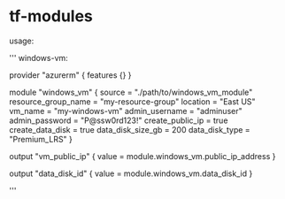 # tf-modules

usage:

'''
windows-vm:

provider "azurerm" {
  features {}
}

module "windows_vm" {
  source              = "./path/to/windows_vm_module"
  resource_group_name = "my-resource-group"
  location            = "East US"
  vm_name             = "my-windows-vm"
  admin_username      = "adminuser"
  admin_password      = "P@ssw0rd123!"
  create_public_ip    = true
  create_data_disk    = true
  data_disk_size_gb   = 200
  data_disk_type      = "Premium_LRS"
}

output "vm_public_ip" {
  value = module.windows_vm.public_ip_address
}

output "data_disk_id" {
  value = module.windows_vm.data_disk_id
}

'''